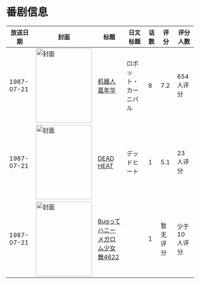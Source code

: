 # 番剧信息

|放送日期|封面|标题|日文标题|话数|评分|评分人数|
|---|---|---|---|---|---|---|
|1987-07-21|<img src="https://lain.bgm.tv/pic/cover/c/b1/92/11895_NLkKz.jpg" alt="封面" style="width:150px;height:200px;object-fit:cover;">|[机器人嘉年华](https://bangumi.tv/subject/11895)|ロボット・カーニバル|8|7.2|654人评分|
|1987-07-21|<img src="https://lain.bgm.tv/pic/cover/c/25/31/37390_ZRn7r.jpg" alt="封面" style="width:150px;height:200px;object-fit:cover;">|[DEAD HEAT](https://bangumi.tv/subject/37390)|デッドヒート|1|5.1|23人评分|
|1987-07-21|<img src="https://lain.bgm.tv/pic/cover/c/76/fd/231946_d0b74.jpg" alt="封面" style="width:150px;height:200px;object-fit:cover;">|[Bugってハニー メガロム少女舞4622](https://bangumi.tv/subject/231946)||1|暂无评分|少于10人评分|
